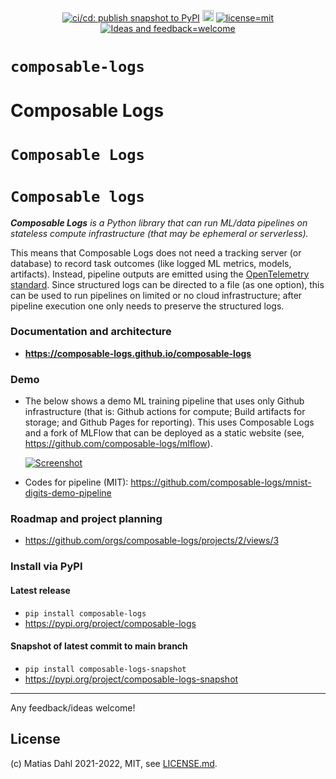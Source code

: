 <div align="center">

  <!-- need an empty line above: https://stackoverflow.com/a/70293384 -->
  <a href="https://github.com/composable-logs/composable-logs/actions/workflows/cicd_publish-pypi-package-dev-snapshot.yml">![ci/cd: publish snapshot to PyPI](https://github.com/composable-logs/composable-logs/actions/workflows/cicd_publish-pypi-package-dev-snapshot.yml/badge.svg)</a>
  <a href="https://badge.fury.io/py/composable-logs"><img src="https://badge.fury.io/py/composable-logs.svg" alt="PyPI version" height="18"></a>
  <a href="https://github.com/composable-logs/composable-logs/blob/main/LICENSE.md">![license=mit](https://img.shields.io/badge/license-MIT-blue)</a>
  <a href="https://github.com/composable-logs/composable-logs/issues/new">![Ideas and feedback=welcome](https://img.shields.io/badge/Ideas%20%26%20feedback-welcome-green)</a>

</div>

# `composable-logs`
# Composable Logs
# `Composable Logs`
# `Composable logs`

***Composable Logs** is a Python library that can run ML/data pipelines on stateless compute infrastructure (that may be ephemeral or serverless).*

This means that Composable Logs does not need a tracking server (or database) to record task outcomes (like logged ML metrics, models, artifacts).
Instead, pipeline outputs are emitted using the [OpenTelemetry standard](https://opentelemetry.io/).
Since structured logs can be directed to a file (as one option), this can be used to run pipelines on limited or no cloud infrastructure;
after pipeline execution one only needs to preserve the structured logs.

### Documentation and architecture
- **https://composable-logs.github.io/composable-logs**

### Demo
- The below shows a demo ML training pipeline that uses only Github infrastructure (that is: Github actions for compute; Build artifacts for storage; and Github Pages for reporting). This uses Composable Logs and a fork of MLFlow that can be deployed as a static website (see, https://github.com/composable-logs/mlflow).

  [![Screenshot](https://composable-logs.github.io/composable-logs/live-demos/mnist-digits-demo-pipeline/screenshot-task-list.png)](https://composable-logs.github.io/mnist-digits-demo-pipeline/)

- Codes for pipeline (MIT): https://github.com/composable-logs/mnist-digits-demo-pipeline

### Roadmap and project planning
- https://github.com/orgs/composable-logs/projects/2/views/3

### Install via PyPI

#### Latest release
- `pip install composable-logs`
- https://pypi.org/project/composable-logs

#### Snapshot of latest commit to main branch
- `pip install composable-logs-snapshot`
- https://pypi.org/project/composable-logs-snapshot

---

Any feedback/ideas welcome!

## License
(c) Matias Dahl 2021-2022, MIT, see [LICENSE.md](./LICENSE.md).
